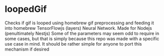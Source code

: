 # loopedGif
Checks if gif is looped using homebrew gif preprocessing and feeding it into homebrew TensorFlowjs (layers) Neural Network. Made for Nodejs (penultimately Nestjs)
Some of the parameters may seem odd to require in some cases, but that is simply because this repo was made with a specific use case in mind. It should be rather simple for anyone to port this mechanism if desired
